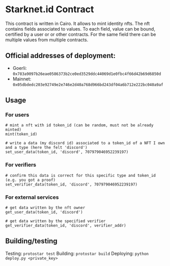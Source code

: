 # Starknet.id Contract

This contract is written in Cairo. It allows to mint identity nfts.
The nft contains fields associated to values. To each field, value can be bound, certified by a user or or other contracts. For the same field there can be multiple values from multiple contracts.

## Official addresses of deployment:
- Goerli: ``0x783a9097b26eae0586373b2ce0ed3529ddc44069d1e0fbc4f66d42b69d6850d``
- Mainnet: ``0x05dbdedc203e92749e2e746e2d40a768d966bd243df04a6b712e222bc040a9af``

## Usage

### For users
```cairo
# mint a nft with id token_id (can be random, must not be already minted)
mint(token_id)

# write a data (my discord id) associated to a token_id of a NFT I own and a type (here the felt 'discord')
set_user_data(token_id, 'discord', 707979046952239197)
```

### For verifiers
```cairo
# confirm this data is correct for this specific type and token_id (e.g. you got a proof)
set_verifier_data(token_id, 'discord', 707979046952239197)
```

### For external services
```cairo
# get data written by the nft owner
get_user_data(token_id, 'discord')

# get data written by the specified verifier
get_verifier_data(token_id, 'discord', verifier_addr)
```

## Building/testing

Testing: ``protostar test``
Building: ``protostar build``
Deploying: ``python deploy.py <private_key>``
